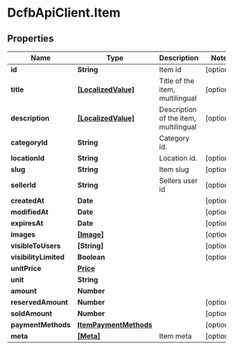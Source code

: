 # DcfbApiClient.Item

## Properties
Name | Type | Description | Notes
------------ | ------------- | ------------- | -------------
**id** | **String** | Item id | [optional] 
**title** | [**[LocalizedValue]**](LocalizedValue.md) | Title of the item, multilingual | [optional] 
**description** | [**[LocalizedValue]**](LocalizedValue.md) | Description of the item, multilingual | [optional] 
**categoryId** | **String** | Category id. | 
**locationId** | **String** | Location id. | [optional] 
**slug** | **String** | Item slug | [optional] 
**sellerId** | **String** | Sellers user id | [optional] 
**createdAt** | **Date** |  | [optional] 
**modifiedAt** | **Date** |  | [optional] 
**expiresAt** | **Date** |  | [optional] 
**images** | [**[Image]**](Image.md) |  | [optional] 
**visibleToUsers** | **[String]** |  | [optional] 
**visibilityLimited** | **Boolean** |  | [optional] 
**unitPrice** | [**Price**](Price.md) |  | 
**unit** | **String** |  | 
**amount** | **Number** |  | 
**reservedAmount** | **Number** |  | [optional] 
**soldAmount** | **Number** |  | [optional] 
**paymentMethods** | [**ItemPaymentMethods**](ItemPaymentMethods.md) |  | [optional] 
**meta** | [**[Meta]**](Meta.md) | Item meta | [optional] 


